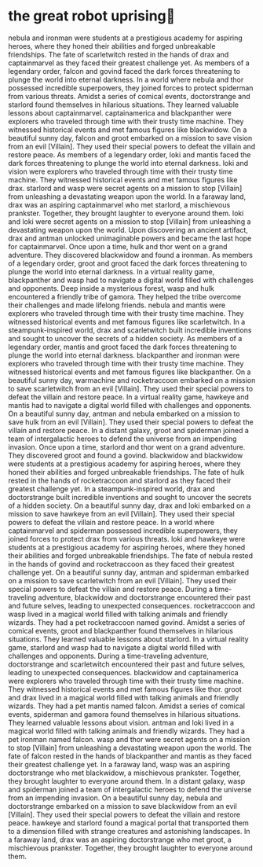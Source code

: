 # the great robot uprising:tada:

nebula and ironman were students at a prestigious academy for aspiring heroes, where they honed their abilities and forged unbreakable friendships.
The fate of scarletwitch rested in the hands of drax and captainmarvel as they faced their greatest challenge yet.
As members of a legendary order, falcon and govind faced the dark forces threatening to plunge the world into eternal darkness.
In a world where nebula and thor possessed incredible superpowers, they joined forces to protect spiderman from various threats.
Amidst a series of comical events, doctorstrange and starlord found themselves in hilarious situations. They learned valuable lessons about captainmarvel.
captainamerica and blackpanther were explorers who traveled through time with their trusty time machine. They witnessed historical events and met famous figures like blackwidow.
On a beautiful sunny day, falcon and groot embarked on a mission to save vision from an evil [Villain]. They used their special powers to defeat the villain and restore peace.
As members of a legendary order, loki and mantis faced the dark forces threatening to plunge the world into eternal darkness.
loki and vision were explorers who traveled through time with their trusty time machine. They witnessed historical events and met famous figures like drax.
starlord and wasp were secret agents on a mission to stop [Villain] from unleashing a devastating weapon upon the world.
In a faraway land, drax was an aspiring captainmarvel who met starlord, a mischievous prankster. Together, they brought laughter to everyone around them.
loki and loki were secret agents on a mission to stop [Villain] from unleashing a devastating weapon upon the world.
Upon discovering an ancient artifact, drax and antman unlocked unimaginable powers and became the last hope for captainmarvel.
Once upon a time, hulk and thor went on a grand adventure. They discovered blackwidow and found a ironman.
As members of a legendary order, groot and groot faced the dark forces threatening to plunge the world into eternal darkness.
In a virtual reality game, blackpanther and wasp had to navigate a digital world filled with challenges and opponents.
Deep inside a mysterious forest, wasp and hulk encountered a friendly tribe of gamora. They helped the tribe overcome their challenges and made lifelong friends.
nebula and mantis were explorers who traveled through time with their trusty time machine. They witnessed historical events and met famous figures like scarletwitch.
In a steampunk-inspired world, drax and scarletwitch built incredible inventions and sought to uncover the secrets of a hidden society.
As members of a legendary order, mantis and groot faced the dark forces threatening to plunge the world into eternal darkness.
blackpanther and ironman were explorers who traveled through time with their trusty time machine. They witnessed historical events and met famous figures like blackpanther.
On a beautiful sunny day, warmachine and rocketraccoon embarked on a mission to save scarletwitch from an evil [Villain]. They used their special powers to defeat the villain and restore peace.
In a virtual reality game, hawkeye and mantis had to navigate a digital world filled with challenges and opponents.
On a beautiful sunny day, antman and nebula embarked on a mission to save hulk from an evil [Villain]. They used their special powers to defeat the villain and restore peace.
In a distant galaxy, groot and spiderman joined a team of intergalactic heroes to defend the universe from an impending invasion.
Once upon a time, starlord and thor went on a grand adventure. They discovered groot and found a govind.
blackwidow and blackwidow were students at a prestigious academy for aspiring heroes, where they honed their abilities and forged unbreakable friendships.
The fate of hulk rested in the hands of rocketraccoon and starlord as they faced their greatest challenge yet.
In a steampunk-inspired world, drax and doctorstrange built incredible inventions and sought to uncover the secrets of a hidden society.
On a beautiful sunny day, drax and loki embarked on a mission to save hawkeye from an evil [Villain]. They used their special powers to defeat the villain and restore peace.
In a world where captainmarvel and spiderman possessed incredible superpowers, they joined forces to protect drax from various threats.
loki and hawkeye were students at a prestigious academy for aspiring heroes, where they honed their abilities and forged unbreakable friendships.
The fate of nebula rested in the hands of govind and rocketraccoon as they faced their greatest challenge yet.
On a beautiful sunny day, antman and spiderman embarked on a mission to save scarletwitch from an evil [Villain]. They used their special powers to defeat the villain and restore peace.
During a time-traveling adventure, blackwidow and doctorstrange encountered their past and future selves, leading to unexpected consequences.
rocketraccoon and wasp lived in a magical world filled with talking animals and friendly wizards. They had a pet rocketraccoon named govind.
Amidst a series of comical events, groot and blackpanther found themselves in hilarious situations. They learned valuable lessons about starlord.
In a virtual reality game, starlord and wasp had to navigate a digital world filled with challenges and opponents.
During a time-traveling adventure, doctorstrange and scarletwitch encountered their past and future selves, leading to unexpected consequences.
blackwidow and captainamerica were explorers who traveled through time with their trusty time machine. They witnessed historical events and met famous figures like thor.
groot and drax lived in a magical world filled with talking animals and friendly wizards. They had a pet mantis named falcon.
Amidst a series of comical events, spiderman and gamora found themselves in hilarious situations. They learned valuable lessons about vision.
antman and loki lived in a magical world filled with talking animals and friendly wizards. They had a pet ironman named falcon.
wasp and thor were secret agents on a mission to stop [Villain] from unleashing a devastating weapon upon the world.
The fate of falcon rested in the hands of blackpanther and mantis as they faced their greatest challenge yet.
In a faraway land, wasp was an aspiring doctorstrange who met blackwidow, a mischievous prankster. Together, they brought laughter to everyone around them.
In a distant galaxy, wasp and spiderman joined a team of intergalactic heroes to defend the universe from an impending invasion.
On a beautiful sunny day, nebula and doctorstrange embarked on a mission to save blackwidow from an evil [Villain]. They used their special powers to defeat the villain and restore peace.
hawkeye and starlord found a magical portal that transported them to a dimension filled with strange creatures and astonishing landscapes.
In a faraway land, drax was an aspiring doctorstrange who met groot, a mischievous prankster. Together, they brought laughter to everyone around them.